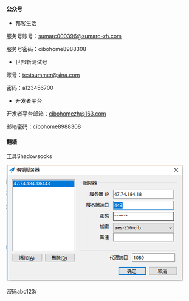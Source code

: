 #### 公众号

* 邦客生活

服务号账号：sumarc000396@sumarc-zh.com

服务号密码：cibohome8988308

* 世邦新测试号

账号：testsummer@sina.com

密码：a123456700

* 开发者平台

开发者平台邮箱：cibohomezh@163.com

邮箱密码：cibohome8988308

#### 翻墙

工具Shadowsocks

![](/assets/翻墙.png)

密码abc123/

